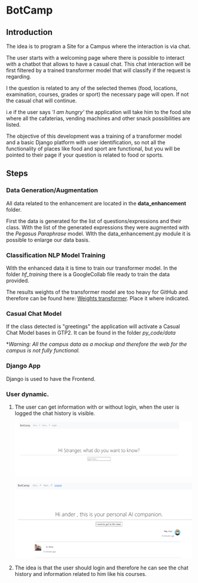# BotCamp



## Introduction

The idea is to program a Site for a Campus where the interaction is via chat.

The user starts with a welcoming page where there is possible to interact with a chatbot that allows to have a casual chat. This chat interaction will be first filtered by a trained transformer model that will classify if the request is regarding.

I the question is related to any of the selected themes (food, locations, examination, courses, grades or sport) the necessary page will open. If not the casual chat will continue.

i.e if the user says *'I am hungry'* the application will take him to the food site where all the cafaterias, vending machines and other snack possibilities are listed.

The objective of this development was a training of a transformer model and a basic Django platform with user identification, so not all the functionality of places like food and sport are functional, but you will be pointed to their page if your question is related to food or sports. 

## Steps

### Data Generation/Augmentation

All data related to the enhancement are located in the **data_enhancement** folder.

First the data is generated for the list of questions/expressions and their class. With the list of the generated expressions they were augmented with the *Pegasus Paraphrase* model. WIth the data_enhancement.py module it is possible to enlarge our data basis. 

### Classification NLP Model Training

With the enhanced data it is time to train our transformer model. In the folder *hf_training* there is a GoogleCollab file ready to train the data provided.

The results weights of the transformer model are too heavy for GitHub and therefore can be found here: [Weights transformer](https://drive.google.com/file/d/1-A8jICe1kudQZvd98Ae4oUiUeq1opVpc/view?usp=sharing). Place it where indicated.

### Casual Chat Model

If the class detected is "greetings" the application will activate a Casual Chat Model bases in GTP2. It can be found in the folder *py_code/data*

 **Warning: All the campus data as a mockup and therefore the web for the campus is not fully functional.*

### Django App

Django is used to have the Frontend.



### User dynamic. 

1. The user can get information with or without login, when the user is logged the chat history is visible. 

   ![login_1](./readme_img/login_1.png)

   

   ![logged_in](./readme_img/logged_in.png)

2. The idea is that the user should login and therefore he can see the chat history and information related to him like his courses.

   

   